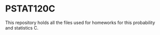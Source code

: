# PSTAT120C
This repository holds all the files used for homeworks for this probability and statistics C.
